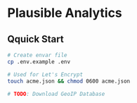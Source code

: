 # Plausible Analytics

## Qquick Start

```sh
# Create envar file
cp .env.example .env

# Used for Let's Encrypt
touch acme.json && chmod 0600 acme.json

# TODO: Download GeoIP Database
```
